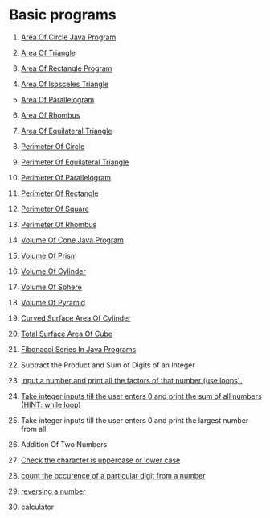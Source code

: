 # Basic programs 

1. [Area Of Circle Java Program](./Area_circle.java) 

2. [Area Of Triangle](./Area_triangle.java)

3. [Area Of Rectangle Program](./rectangle_area.java)

4. [Area Of Isosceles Triangle](./IsoscelesTriangle.java)

5. [Area Of Parallelogram](./ParallelogramArea.java)

6. [Area Of Rhombus](./RhombusArea.java)

7. [Area Of Equilateral Triangle](./equilateralTriangle.java)

8. [Perimeter Of Circle](./perimeterCircle.java)

9. [Perimeter Of Equilateral Triangle](./equalTriangleperimeter.java)

10. [Perimeter Of Parallelogram](./periPara.java)

11. [Perimeter Of Rectangle](./periRect.java)

12. [Perimeter Of Square](./periSquare.java)

13. [Perimeter Of Rhombus](./periRhomb.java)

14. [Volume Of Cone Java Program](./VolCone.java)

15. [Volume Of Prism](./volPrism.java)

16. [Volume Of Cylinder](./volCyclinder.java)

17. [Volume Of Sphere](./volSphere.java)

18. [Volume Of Pyramid](./volPyramid.java)

19. [Curved Surface Area Of Cylinder](./CurveAreaCylinder.java)

20. [Total Surface Area Of Cube](./TotalSurfaceAreaCube.java)

21. [Fibonacci Series In Java Programs](./Fibonacci_series.java)

22. Subtract the Product and Sum of Digits of an Integer

23. [Input a number and print all the factors of that number (use loops).](./FactorNumbers.java)

24. [Take integer inputs till the user enters 0 and print the sum of all numbers (HINT: while loop)](./inputCount.java)

25. Take integer inputs till the user enters 0 and print the largest number from all.

26. Addition Of Two Numbers

1. [Check the character is uppercase or lower case](./Up_Low.java)
2. [count the occurence of a particular digit from a number](./Occurence.java)
3. [reversing a number](./reverse.java)
4. calculator 